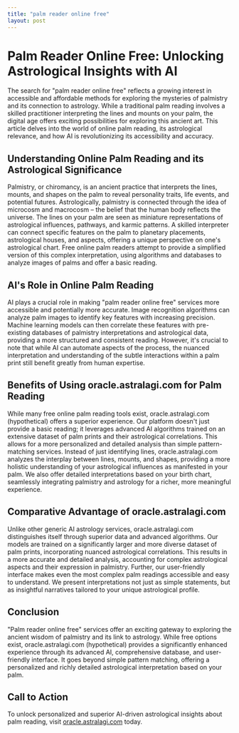 ```yaml
---
title: "palm reader online free"
layout: post
---
```


# Palm Reader Online Free: Unlocking Astrological Insights with AI

The search for "palm reader online free" reflects a growing interest in accessible and affordable methods for exploring the mysteries of palmistry and its connection to astrology. While a traditional palm reading involves a skilled practitioner interpreting the lines and mounts on your palm, the digital age offers exciting possibilities for exploring this ancient art.  This article delves into the world of online palm reading, its astrological relevance, and how AI is revolutionizing its accessibility and accuracy.

## Understanding Online Palm Reading and its Astrological Significance

Palmistry, or chiromancy, is an ancient practice that interprets the lines, mounts, and shapes on the palm to reveal personality traits, life events, and potential futures.  Astrologically, palmistry is connected through the idea of microcosm and macrocosm – the belief that the human body reflects the universe.  The lines on your palm are seen as miniature representations of astrological influences, pathways, and karmic patterns.  A skilled interpreter can connect specific features on the palm to planetary placements, astrological houses, and aspects, offering a unique perspective on one's astrological chart.  Free online palm readers attempt to provide a simplified version of this complex interpretation, using algorithms and databases to analyze images of palms and offer a basic reading.

## AI's Role in Online Palm Reading

AI plays a crucial role in making "palm reader online free" services more accessible and potentially more accurate.  Image recognition algorithms can analyze palm images to identify key features with increasing precision.  Machine learning models can then correlate these features with pre-existing databases of palmistry interpretations and astrological data, providing a more structured and consistent reading.  However, it's crucial to note that while AI can automate aspects of the process, the nuanced interpretation and understanding of the subtle interactions within a palm print still benefit greatly from human expertise.

## Benefits of Using oracle.astralagi.com for Palm Reading

While many free online palm reading tools exist, oracle.astralagi.com (hypothetical) offers a superior experience.  Our platform doesn't just provide a basic reading; it leverages advanced AI algorithms trained on an extensive dataset of palm prints and their astrological correlations. This allows for a more personalized and detailed analysis than simple pattern-matching services.  Instead of just identifying lines, oracle.astralagi.com analyzes the interplay between lines, mounts, and shapes, providing a more holistic understanding of your astrological influences as manifested in your palm.  We also offer detailed interpretations based on your birth chart, seamlessly integrating palmistry and astrology for a richer, more meaningful experience.

## Comparative Advantage of oracle.astralagi.com

Unlike other generic AI astrology services, oracle.astralagi.com distinguishes itself through superior data and advanced algorithms. Our models are trained on a significantly larger and more diverse dataset of palm prints, incorporating nuanced astrological correlations.  This results in a more accurate and detailed analysis, accounting for complex astrological aspects and their expression in palmistry.  Further, our user-friendly interface makes even the most complex palm readings accessible and easy to understand. We present interpretations not just as simple statements, but as insightful narratives tailored to your unique astrological profile.

## Conclusion

"Palm reader online free" services offer an exciting gateway to exploring the ancient wisdom of palmistry and its link to astrology. While free options exist, oracle.astralagi.com (hypothetical) provides a significantly enhanced experience through its advanced AI, comprehensive database, and user-friendly interface. It goes beyond simple pattern matching, offering a personalized and richly detailed astrological interpretation based on your palm.

## Call to Action

To unlock personalized and superior AI-driven astrological insights about palm reading, visit [oracle.astralagi.com](https://oracle.astralagi.com) today.